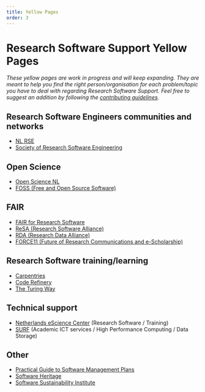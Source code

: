 ```yaml
---
title: Yellow Pages
order: 3
---
```


# Research Software Support Yellow Pages
*These yellow pages are work in progress and will keep expanding. They are meant to help you find the right person/organisation for each problem/topic you have to deal with regarding Research Software Support. Feel free to suggest an addition by following the [contributing guidelines](/main/contribute).*

## Research Software Engineers communities and networks
- [NL RSE](https://nl-rse.org/)
- [Society of Research Software Engineering](https://society-rse.org/)

## Open Science
- [Open Science NL](https://www.openscience.nl/en)
- [FOSS (Free and Open Source Software)](https://freeopensourcesoftware.org/)

## FAIR
- [FAIR for Research Software](https://www.nature.com/articles/s41597-022-01710-x) 
- [ReSA (Research Software Alliance)](https://www.researchsoft.org/)
- [RDA (Research Data Alliance)](https://www.rd-alliance.org/)
- [FORCE11 (Future of Research Communications and e-Scholarship)](https://force11.org/)

## Research Software training/learning
- [Carpentries](https://carpentries.org/) 
- [Code Refinery](https://coderefinery.org/)
- [The Turing Way](https://book.the-turing-way.org/)

## Technical support
- [Netherlands eScience Center](https://esciencecenter.nl/) (Research Software / Training)
- [SURF](https://surf.nl/) (Academic ICT services / High Performance Computing / Data Storage)

## Other
- [Practical Guide to Software Management Plans](https://zenodo.org/records/7248877)
- [Software Heritage](https://www.softwareheritage.org/)
- [Software Sustainability Institute](https://www.software.ac.uk/)
